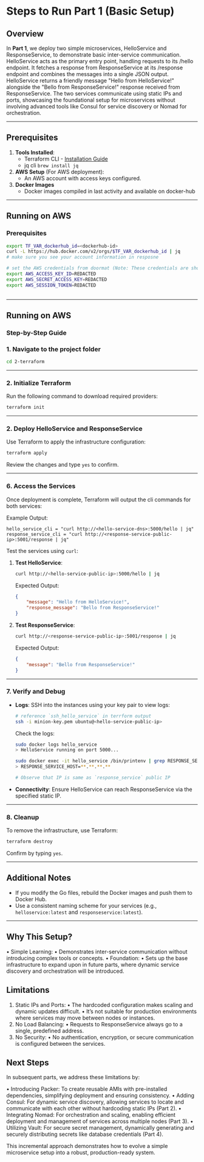 
# Steps to Run Part 1 (Basic Setup)

## Overview
In **Part 1**, we deploy two simple microservices, HelloService and ResponseService, to demonstrate basic inter-service communication. 
HelloService acts as the primary entry point, handling requests to its /hello endpoint. 
It fetches a response from ResponseService at its /response endpoint and combines the messages into a single JSON output.
HelloService returns a friendly message "Hello from HelloService!" alongside the "Bello from ResponseService!" response received from ResponseService.
The two services communicate using static IPs and ports, showcasing the foundational setup for microservices without involving advanced tools like Consul 
for service discovery or Nomad for orchestration.

---

## Prerequisites
1. **Tools Installed**:
   - Terraform CLI - [Installation Guide](https://developer.hashicorp.com/terraform/tutorials/aws-get-started/install-cli)
   - jq cli `brew install jq`
2. **AWS Setup** (For AWS deployment):
   - An AWS account with access keys configured.
3. **Docker Images**
   - Docker images compiled in last activity and available on docker-hub

---

## Running on AWS

### **Prerequisites**

```sh
export TF_VAR_dockerhub_id=<dockerhub-id>
curl -L https://hub.docker.com/v2/orgs/$TF_VAR_dockerhub_id | jq
# make sure you see your account information in resposne

# set the AWS credentials from doormat (Note: These credentials are short lived hence you may need to redo this steps)
export AWS_ACCESS_KEY_ID=REDACTED
export AWS_SECRET_ACCESS_KEY=REDACTED
export AWS_SESSION_TOKEN=REDACTED
                  
```

---

## Running on AWS

### **Step-by-Step Guide**

### 1. **Navigate to the project folder**
```bash
cd 2-terraform
```

---

### 2. **Initialize Terraform**
Run the following command to download required providers:
```bash
terraform init
```

---

### 2. **Deploy HelloService and ResponseService**
Use Terraform to apply the infrastructure configuration:
```bash
terraform apply
```

Review the changes and type `yes` to confirm.

---

### 6. **Access the Services**
Once deployment is complete, Terraform will output the cli commands for both services:

Example Output:
```plaintext
hello_service_cli = "curl http://<hello-service-dns>:5000/hello | jq"
response_service_cli = "curl http://<response-service-public-ip>:5001/response | jq"
```

Test the services using `curl`:
1. **Test HelloService**:
   ```bash
   curl http://<hello-service-public-ip>:5000/hello | jq
   ```
   Expected Output:
   ```json
   {
       "message": "Hello from HelloService!",
       "response_message": "Bello from ResponseService!"
   }
   ```

2. **Test ResponseService**:
   ```bash
   curl http://<response-service-public-ip>:5001/response | jq
   ```
   Expected Output:
   ```json
   {
       "message": "Bello from ResponseService!"
   }
   ```

---

### 7. **Verify and Debug**
- **Logs**:
  SSH into the instances using your key pair to view logs:
  ```bash
  # reference `ssh_hello_service` in terrform output
  ssh -i minion-key.pem ubuntu@<hello-service-public-ip>
  ```

  Check the logs:
  ```bash
  sudo docker logs hello_service
  > HelloService running on port 5000...

  sudo docker exec -it hello_service /bin/printenv | grep RESPONSE_SERVICE_HOST
  > RESPONSE_SERVICE_HOST=**.**.**.**

  # Observe that IP is same as `response_service` public IP
  ```

- **Connectivity**:
  Ensure HelloService can reach ResponseService via the specified static IP.

---

### 8. **Cleanup**
To remove the infrastructure, use Terraform:
```bash
terraform destroy
```
Confirm by typing `yes`.

---

## Additional Notes
- If you modify the Go files, rebuild the Docker images and push them to Docker Hub.
- Use a consistent naming scheme for your services (e.g., `helloservice:latest` and `responseservice:latest`).

---

## Why This Setup?

  • Simple Learning:
  • Demonstrates inter-service communication without introducing complex tools or concepts.
  • Foundation:
  • Sets up the base infrastructure to expand upon in future parts, where dynamic service discovery and orchestration will be introduced.

## Limitations

  1.  Static IPs and Ports:
  • The hardcoded configuration makes scaling and dynamic updates difficult.
  • It’s not suitable for production environments where services may move between nodes or instances.
  2.  No Load Balancing:
  • Requests to ResponseService always go to a single, predefined address.
  3.  No Security:
  • No authentication, encryption, or secure communication is configured between the services.

## Next Steps

In subsequent parts, we address these limitations by:

  • Introducing Packer: To create reusable AMIs with pre-installed dependencies, simplifying deployment and ensuring consistency.
  • Adding Consul: For dynamic service discovery, allowing services to locate and communicate with each other without hardcoding static IPs (Part 2).
  • Integrating Nomad: For orchestration and scaling, enabling efficient deployment and management of services across multiple nodes (Part 3).
  • Utilizing Vault: For secure secret management, dynamically generating and securely distributing secrets like database credentials (Part 4).

This incremental approach demonstrates how to evolve a simple microservice setup into a robust, production-ready system.